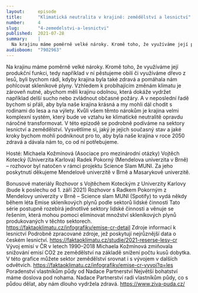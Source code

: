 ```yaml
---
layout:     episode
title:      "Klimatická neutralita v krajině: zemědělství a lesnictví"
number:     4
slug:       "4-zemedelstvi-a-lesnictvi"
published:  2021-07-28
summary:    |
  Na krajinu máme poměrně velké nároky. Kromě toho, že využíváme její produkční funkci, tedy například v ní pěstujeme obilí či využíváme dřevo z lesů, byli bychom rádi, kdyby krajina byla také zdravá a pomáhala nám pohlcovat skleníkové plyny.
audioboom:  "7902963"
---
```

Na krajinu máme poměrně velké nároky. Kromě toho, že využíváme její produkční funkci, tedy například v ní pěstujeme obilí či využíváme dřevo z lesů, byli bychom rádi, kdyby krajina byla také zdravá a pomáhala nám pohlcovat skleníkové plyny. Vzhledem k probíhajícím změnám klimatu je zároveň nutné, abychom měli krajinu odolnou, která dokáže vydržet například delší sucho nebo zvládnout občasné požáry. A v neposlední řadě bychom si přáli, aby byla naše krajina krásná a my mohli dál chodit s rodinami do lesa a na výlety.
Kvůli všem těmto nárokům je krajina velmi komplexní systém, který bude ve vztahu ke klimatické neutralitě opravdu náročné transformovat. 
V této epizodě se podrobně podíváme na sektory lesnictví a zemědělství. Vysvětlíme si, jaký je jejich současný stav a jaké kroky bychom mohli podniknout pro to, aby byla naše krajina v roce 2050 zdravá a dávala nám to, co od ní potřebujeme.

Hosté:
Michaela Kožmínová (Asociace pro mezinárodní otázky)
Vojtěch Kotecký (Univerzita Karlova)
Radek Pokorný (Mendelova univerzita v Brně) – rozhovor byl natočen v rámci projektu Science Slam MUNI. Za jeho poskytnutí děkujeme Mendelově univerzitě v Brně a Masarykově univerzitě.

Bonusové materiály
Rozhovor s Vojtěchem Koteckým z Univerzity Karlovy (bude k poslechu od 1. září 2021)
Rozhovor s Radkem Pokorným z Mendelovy univerzity v Brně – Science slam MUNI (Spotify) to vydá někdy během léta
Emise skleníkových plynů podle sektorů lidské činnosti
Tato série postupně rozebírá jednotlivé sektory lidské činnosti a věnuje se řešením, která mohou pomoci eliminovat množství skleníkových plynů produkovaných v těchto sektorech.
https://faktaoklimatu.cz/infografiky/emise-cr-detail
Zdroje informací k lesnictví
Podrobně zpracované zdroje, jež poskytují nejrůznější data o českém lesnictví.
https://faktaoklimatu.cz/studie/2021-reserse-lesy-cr
Vývoj emisí v ČR v letech 1990–2018
Michaela Kožmínová zmiňovala snižování emisí CO2 ze zemědělství na základě snížení počtu kusů dobytka. V této grafice můžete sektor zemědělství srovnat i s vývojem v dalších odvětvích.
https://faktaoklimatu.cz/infografiky/emise-cr-vyvoj?q=les
Poradenství vlastníkům půdy od Nadace Partnerství
Největší bohatství máme doslova pod nohama. Nadace Partnerství radí vlastníkům půdy, co s půdou dělat, aby nám dlouho vydržela zdravá.
https://www.ziva-puda.cz/
